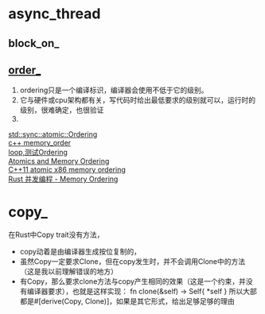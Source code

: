 # async_thread

## block_on_

## [order_](./async_thread/order_.rs)

1. ordering只是一个编译标识，编译器会使用不低于它的级别。
2. 它与硬件或cpu架构都有关，写代码时给出最低要求的级别就可以，运行时的级别，很难确定，也很验证
3.

[std::sync::atomic::Ordering](https://doc.rust-lang.org/std/sync/atomic/enum.Ordering.html)  
[c++ memory_order](https://en.cppreference.com/w/cpp/atomic/memory_order)  
[loop,测试Ordering](https://github.com/tokio-rs/loom)  
[Atomics and Memory Ordering](https://riptutorial.com/rust/example/21259/atomics-and-memory-ordering)  
[C++11 atomic x86 memory ordering](https://stackoverflow.com/questions/11836028/c11-atomic-x86-memory-ordering)  
[Rust 并发编程 - Memory Ordering](https://www.jianshu.com/p/511cde6b62a6)

# copy_

在Rust中Copy trait没有方法，

* copy动着是由编译器生成按位复制的，
* 虽然Copy一定要求Clone，但在copy发生时，并不会调用Clone中的方法（这是我以前理解错误的地方）
* 有Copy，那么要求clone方法与copy产生相同的效果（这是一个约束，并没有编译器要求），也就是这样实现： fn clone(&self) -> Self{
  *self } 所以大部都是#[derive(Copy, Clone)]，如果是其它形式，给出足够足够的理由